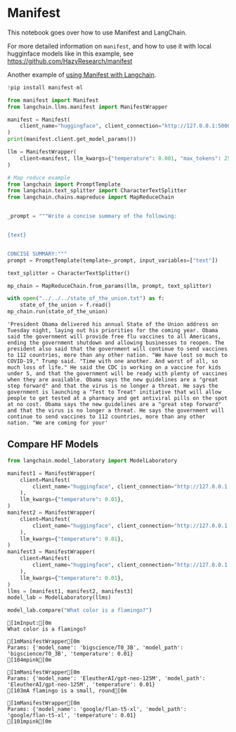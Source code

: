 # Manifest

This notebook goes over how to use Manifest and LangChain.

For more detailed information on `manifest`, and how to use it with local hugginface models like in this example, see https://github.com/HazyResearch/manifest

Another example of [using Manifest with Langchain](https://github.com/HazyResearch/manifest/blob/main/examples/langchain_chatgpt.html).


```python
!pip install manifest-ml
```


```python
from manifest import Manifest
from langchain.llms.manifest import ManifestWrapper
```


```python
manifest = Manifest(
    client_name="huggingface", client_connection="http://127.0.0.1:5000"
)
print(manifest.client.get_model_params())
```


```python
llm = ManifestWrapper(
    client=manifest, llm_kwargs={"temperature": 0.001, "max_tokens": 256}
)
```


```python
# Map reduce example
from langchain import PromptTemplate
from langchain.text_splitter import CharacterTextSplitter
from langchain.chains.mapreduce import MapReduceChain


_prompt = """Write a concise summary of the following:


{text}


CONCISE SUMMARY:"""
prompt = PromptTemplate(template=_prompt, input_variables=["text"])

text_splitter = CharacterTextSplitter()

mp_chain = MapReduceChain.from_params(llm, prompt, text_splitter)
```


```python
with open("../../../state_of_the_union.txt") as f:
    state_of_the_union = f.read()
mp_chain.run(state_of_the_union)
```




    'President Obama delivered his annual State of the Union address on Tuesday night, laying out his priorities for the coming year. Obama said the government will provide free flu vaccines to all Americans, ending the government shutdown and allowing businesses to reopen. The president also said that the government will continue to send vaccines to 112 countries, more than any other nation. "We have lost so much to COVID-19," Trump said. "Time with one another. And worst of all, so much loss of life." He said the CDC is working on a vaccine for kids under 5, and that the government will be ready with plenty of vaccines when they are available. Obama says the new guidelines are a "great step forward" and that the virus is no longer a threat. He says the government is launching a "Test to Treat" initiative that will allow people to get tested at a pharmacy and get antiviral pills on the spot at no cost. Obama says the new guidelines are a "great step forward" and that the virus is no longer a threat. He says the government will continue to send vaccines to 112 countries, more than any other nation. "We are coming for your'



## Compare HF Models


```python
from langchain.model_laboratory import ModelLaboratory

manifest1 = ManifestWrapper(
    client=Manifest(
        client_name="huggingface", client_connection="http://127.0.0.1:5000"
    ),
    llm_kwargs={"temperature": 0.01},
)
manifest2 = ManifestWrapper(
    client=Manifest(
        client_name="huggingface", client_connection="http://127.0.0.1:5001"
    ),
    llm_kwargs={"temperature": 0.01},
)
manifest3 = ManifestWrapper(
    client=Manifest(
        client_name="huggingface", client_connection="http://127.0.0.1:5002"
    ),
    llm_kwargs={"temperature": 0.01},
)
llms = [manifest1, manifest2, manifest3]
model_lab = ModelLaboratory(llms)
```


```python
model_lab.compare("What color is a flamingo?")
```

    [1mInput:[0m
    What color is a flamingo?
    
    [1mManifestWrapper[0m
    Params: {'model_name': 'bigscience/T0_3B', 'model_path': 'bigscience/T0_3B', 'temperature': 0.01}
    [104mpink[0m
    
    [1mManifestWrapper[0m
    Params: {'model_name': 'EleutherAI/gpt-neo-125M', 'model_path': 'EleutherAI/gpt-neo-125M', 'temperature': 0.01}
    [103mA flamingo is a small, round[0m
    
    [1mManifestWrapper[0m
    Params: {'model_name': 'google/flan-t5-xl', 'model_path': 'google/flan-t5-xl', 'temperature': 0.01}
    [101mpink[0m
    
    
